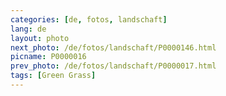 ```yaml
---
categories: [de, fotos, landschaft]
lang: de
layout: photo
next_photo: /de/fotos/landschaft/P0000146.html
picname: P0000016
prev_photo: /de/fotos/landschaft/P0000017.html
tags: [Green Grass]
---
```

